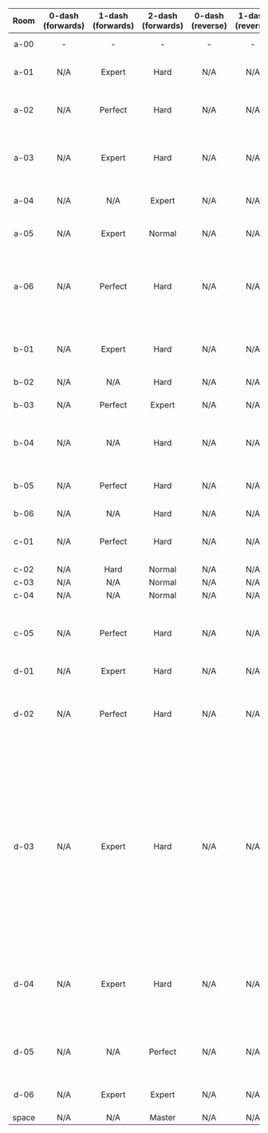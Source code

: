 | Room | 0-dash (forwards) | 1-dash (forwards) | 2-dash (forwards) | 0-dash (reverse) | 1-dash (reverse) | 2-dash (reverse) | Comments |
|:-:|:-:|:-:|:-:|:-:|:-:|:-:|-|
| a-00 | - | - | - | - | - | - | Cut (heart gate room) |
| a-01 | N/A | Expert | Hard | N/A | N/A | N/A | 1DF requires neutral or grab jump off lava wall |
| a-02 | N/A | Perfect | Hard | N/A | N/A | Expert | 2DR requires one setupless lava wall neutral, 1DF requires several |
| a-03 | N/A | Expert | Hard | N/A | N/A | Expert | 1DF has a tricky refill grab, cornerkick makes a little easier; 2DR requires precise core block jumps |
| a-04 | N/A | N/A | Expert | N/A | N/A | Hard | There-and-back room; 2DF requires lava wallbounce |
| a-05 | N/A | Expert | Normal | N/A | N/A | N/A | Currently dead-end room; 1DF requires lava wallbounce |
| a-06 | N/A | Perfect | Hard | N/A | N/A | N/A | 1DF possible last bumper move incredibly precise (done RTA once), possible reverse but cut due to changes needed |
| b-01 | N/A | Expert | Hard | N/A | N/A | N/A | 1DF requires tricky routing (switch avoidance), climb buffer or precise fall + neutral at the end |
| b-02 | N/A | N/A | Hard | N/A | N/A | N/A |  |
| b-03 | N/A | Perfect | Expert | N/A | N/A | N/A | 1DF possible but ultra precise (done RTA once) |
| b-04 | N/A | N/A | Hard | N/A | N/A | Perfect | 2DR requires core block spike respawn tech or very very precise dashes |
| b-05 | N/A | Perfect | Hard | N/A | N/A | N/A | 1DF requires weird off-ledge reverse super at beginning, really annoying |
| b-06 | N/A | N/A | Hard | N/A | N/A | N/A |  |
| c-01 | N/A | Perfect | Hard | N/A | N/A | N/A | 1DF possible, very precise lava neutral/late wallbounce required |
| c-02 | N/A | Hard | Normal | N/A | N/A | N/A |  |
| c-03 | N/A | N/A | Normal | N/A | N/A | N/A |  |
| c-04 | N/A | N/A | Normal | N/A | N/A | N/A |  |
| c-05 | N/A | Perfect | Hard | N/A | N/A | N/A | 1DF possible, requires ice wall neutral at beginning and near-pixel perfect Kevin interaction at end |
| d-01 | N/A | Expert | Hard | N/A | N/A | N/A |  |
| d-02 | N/A | Perfect | Hard | N/A | N/A | Perfect | 1DF requires ice wall neutrals (2-5 depending on core launch), 2DR possible, requires a ton of waiting + very precise |
| d-03 | N/A | Expert | Hard | N/A | N/A | Perfect | 2DR has tricky core jumps/lava cycles... consistent strat is to hit first switch w/o touching bottom core block, then launch up to the top core blocks, launch left, grab jump over the next two then dash over the last one and launch left to the second switch, then as the core block breaks jump and dash to the next block and grab jump over, neutral to the end |
| d-04 | N/A | Expert | Hard | N/A | N/A | Perfect | Dash refill lets you skip second switch (makes second half easy), 2DR have to do really tight dash (near pixel perfect) through ice ball corridor... |
| d-05 | N/A | N/A | Perfect | N/A | N/A | N/A | No special strats, room is just awful; reverse technically possible (thanks Etpio) |
| d-06 | N/A | Expert | Expert | N/A | N/A | N/A | Requires lava wallbounces/neutrals with setups  |
| space | N/A | N/A | Master | N/A | N/A | N/A |  |